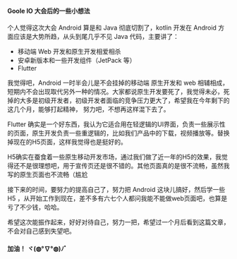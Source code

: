 #### Goole IO 大会后的一些小想法  

  个人觉得这次大会 Android 算是和 Java 彻底切割了，kotlin 开发在 Android 方面应该是大势所趋，从头到尾几乎不见 Java 代码，主要讲了：  

-  移动端 Web 开发和原生开发相爱相杀
-  安卓新版本和一些开发组件（JetPack 等）
-  Flutter

 我觉得吧，Android 一时半会儿是不会挂掉的移动端 原生开发和 web 相辅相成，短期内不会出现取代另外一种的情况。大家都说原生开发要死了，我觉得未必，死掉的大多是初级开发者，初级开发者面临的竞争压力更大了，希望我在今年剩下的这几个月，能够打起精神， 努力吧，不想再这样混下去了。  

 Flutter 确实是一个好东西，我认为它适合用在轻逻辑的UI界面，负责一些展示性的页面，原生开发负责一些重逻辑的，比如我们产品中的下载，视频播放等。替换掉现在的H5页面，这样我觉得也是挺好的。  

 H5确实在蚕食着一些原生移动开发市场，通过我们做了近一年的H5的效果，我觉得还不是很理想吧，用于宣传页还是很不错的。其他页面真的是很不流畅，虽然我写的原生页面也不流畅（尴尬  

 接下来的时间，要努力的提高自己了，努力把 Android 这块儿搞好，然后学一些 H5 ，从开始工作到现在，差不多有六七个人都问我能不能做web页面吧，也算是亏了不少钱，哈哈。  

希望这次能振作起来，好好对待自己，努力一把，希望过一个月后看到这篇文章，不会对自己感到失望吧。  

#### 加油！ ヾ(◍°∇°◍)ﾉﾞ